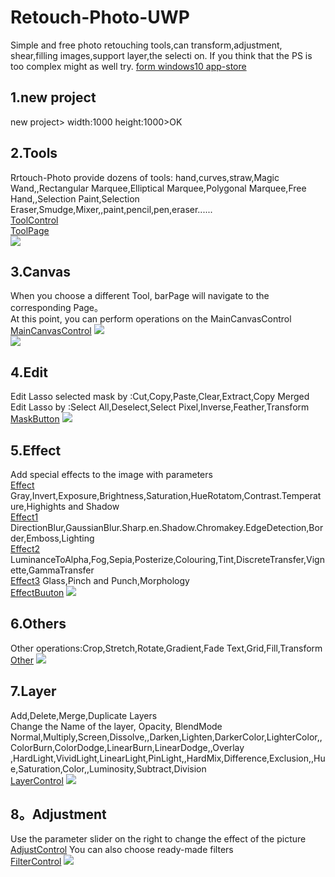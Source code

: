 # Retouch-Photo-UWP
Simple and free photo retouching tools,can transform,adjustment, shear,filling images,support layer,the selecti on. If you think that the PS is too complex might as well try.
[form windows10 app-store](https://www.microsoft.com/store/productId/9N2SVF2769GH)   

## 1.new project
new project> width:1000 height:1000>OK
  

## 2.Tools
Rrtouch-Photo provide dozens of tools: hand,curves,straw,Magic Wand,,Rectangular Marquee,Elliptical Marquee,Polygonal Marquee,Free Hand,,Selection Paint,Selection Eraser,Smudge,Mixer,,paint,pencil,pen,eraser......<br> 
[ToolControl](https://github.com/ysdy44/Retouch-Photo-UWP/blob/master/%E4%BF%AE%E5%9B%BE/Control/ToolControl.xaml)   <br> 
[ToolPage](https://github.com/ysdy44/Retouch-Photo-UWP/tree/master/%E4%BF%AE%E5%9B%BE/BarPage/ToolPage)  
![](https://github.com/ysdy44/Retouch-Photo-UWP/blob/master/Screenshot/001.PNG)  


## 3.Canvas
When you choose a different Tool, barPage will navigate to the corresponding Page。<br> 
At this point, you can perform operations on the MainCanvasControl<br> 
[MainCanvasControl](https://github.com/ysdy44/Retouch-Photo-UWP/blob/master/%E4%BF%AE%E5%9B%BE/Control/MainCanvasControl.xaml)
![](https://github.com/ysdy44/Retouch-Photo-UWP/blob/master/Screenshot/002.PNG)  
![](https://github.com/ysdy44/Retouch-Photo-UWP/blob/master/Screenshot/003.PNG)  


## 4.Edit
Edit Lasso selected mask by :Cut,Copy,Paste,Clear,Extract,Copy Merged<br> 
Edit Lasso by :Select All,Deselect,Select Pixel,Inverse,Feather,Transform <br> 
[MaskButton](https://github.com/ysdy44/Retouch-Photo-UWP/blob/master/%E4%BF%AE%E5%9B%BE/Control/MaskButton.xaml)
![](https://github.com/ysdy44/Retouch-Photo-UWP/blob/master/Screenshot/004.PNG)  

## 5.Effect
Add special effects to the image with parameters<br> 
[Effect](https://github.com/ysdy44/Retouch-Photo-UWP/tree/master/%E4%BF%AE%E5%9B%BE/BarPage/EffectPage)
Gray,Invert,Exposure,Brightness,Saturation,HueRotatom,Contrast.Temperature,Highights and Shadow<br> 
[Effect1](https://github.com/ysdy44/Retouch-Photo-UWP/tree/master/%E4%BF%AE%E5%9B%BE/BarPage/EffectPage1)
DirectionBlur,GaussianBlur.Sharp.en.Shadow.Chromakey.EdgeDetection,Border,Emboss,Lighting<br> 
[Effect2](https://github.com/ysdy44/Retouch-Photo-UWP/tree/master/%E4%BF%AE%E5%9B%BE/BarPage/EffectPage2)
LuminanceToAlpha,Fog,Sepia,Posterize,Colouring,Tint,DiscreteTransfer,Vignette,GammaTransfer<br> 
[Effect3](https://github.com/ysdy44/Retouch-Photo-UWP/tree/master/%E4%BF%AE%E5%9B%BE/BarPage/EffectPage3)
Glass,Pinch and Punch,Morphology<br> 
[EffectBuuton](https://github.com/ysdy44/Retouch-Photo-UWP/blob/master/%E4%BF%AE%E5%9B%BE/Control/EffectBuuton.xaml)
![](https://github.com/ysdy44/Retouch-Photo-UWP/blob/master/Screenshot/005.PNG)  


## 6.Others
Other operations:Crop,Stretch,Rotate,Gradient,Fade
Text,Grid,Fill,Transform<br> 
[Other](https://github.com/ysdy44/Retouch-Photo-UWP/blob/master/%E4%BF%AE%E5%9B%BE/Control/OtherButton.xaml)
![](https://github.com/ysdy44/Retouch-Photo-UWP/blob/master/Screenshot/006.PNG)  

## 7.Layer
Add,Delete,Merge,Duplicate Layers<br> 
Change the Name of the layer, Opacity, BlendMode<br> 
Normal,Multiply,Screen,Dissolve,,Darken,Lighten,DarkerColor,LighterColor,,ColorBurn,ColorDodge,LinearBurn,LinearDodge,,Overlay ,HardLight,VividLight,LinearLight,PinLight,,HardMix,Difference,Exclusion,,Hue,Saturation,Color,,Luminosity,Subtract,Division<br> 
[LayerControl](https://github.com/ysdy44/Retouch-Photo-UWP/blob/master/%E4%BF%AE%E5%9B%BE/Control/LayerControl.xaml)
![](https://github.com/ysdy44/Retouch-Photo-UWP/blob/master/Screenshot/007.PNG)  

## 8。Adjustment
Use the parameter slider on the right to change the effect of the picture<br> 
[AdjustControl](https://github.com/ysdy44/Retouch-Photo-UWP/blob/master/%E4%BF%AE%E5%9B%BE/Control/AdjustControl.xaml)
You can also choose ready-made filters<br> 
[FilterControl](https://github.com/ysdy44/Retouch-Photo-UWP/blob/master/%E4%BF%AE%E5%9B%BE/Control/FilterControl.xaml)
![](https://github.com/ysdy44/Retouch-Photo-UWP/blob/master/Screenshot/008.PNG)  


